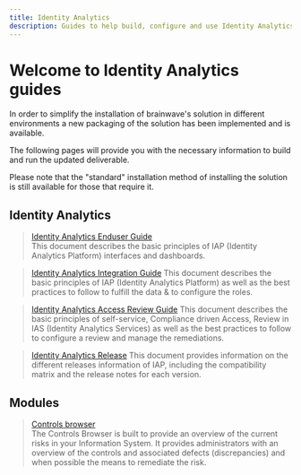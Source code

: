 ```yaml
---
title: Identity Analytics
description: Guides to help build, configure and use Identity Analytics
---
```


# Welcome to Identity Analytics guides

In order to simplify the installation of brainwave's solution in different environments a new packaging of the solution has been implemented and is available.  

The following pages will provide you with the necessary information to build and run the updated deliverable.  

Please note that the "standard" installation method of installing the solution is still available for those that require it.  

## Identity Analytics

<section>
  
  > [Identity Analytics Enduser Guide](identitry-analytics/enduser-guide/01-introduction)  
  > This document describes the basic principles of IAP (Identity Analytics Platform) interfaces and dashboards.  

  > [Identity Analytics Integration Guide](identitry-analytics/integration-guide/01-introduction)
  > This document describes the basic principles of IAP (Identity Analytics Platform) as well as the best practices to follow to fulfill the data & to configure the roles.  

  > [Identity Analytics Access Review Guide](identity-analytics/uar-guide/introduction)
  > This document describes the basic principles of self-service, Compliance driven Access, Review in IAS (Identity Analytics Services) as well as the best practices to follow to configure a review and manage the remediations.  

  > [Identity Analytics Release](identitry-analytics/iap-release/01-iap-release-overview)
  > This document provides information on the different releases information of IAP, including the compatibility matrix and the release notes for each version.  

</section>

## Modules

<section>
  
  > [Controls browser](controls-browser/controls-browser)  
  > The Controls Browser is built to provide an overview of the current risks in your Information System. It provides administrators with an overview of the controls and associated defects (discrepancies) and when possible the means to remediate the risk.  

</section>
